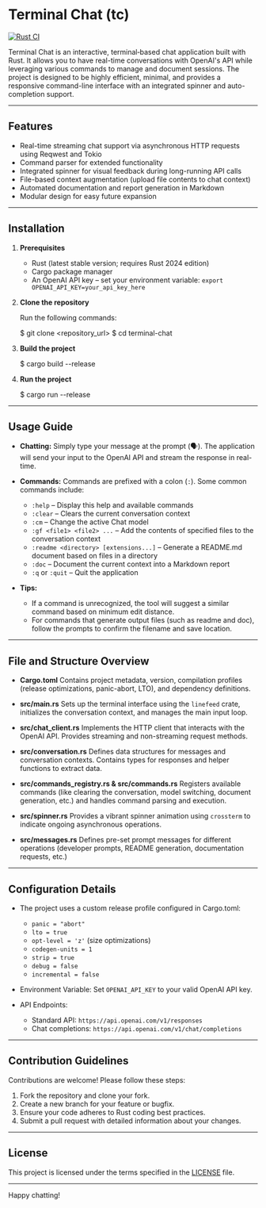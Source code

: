 # Terminal Chat (tc)

[![Rust CI](https://github.com/ShaneMarusczak/terminal_chat/actions/workflows/rust.yml/badge.svg?branch=main)](https://github.com/ShaneMarusczak/terminal_chat/actions/workflows/rust.yml)

Terminal Chat is an interactive, terminal‐based chat application built with Rust. It allows you to have real-time conversations with OpenAI's API while leveraging various commands to manage and document sessions. The project is designed to be highly efficient, minimal, and provides a responsive command-line interface with an integrated spinner and auto-completion support.

---

## Features

- Real-time streaming chat support via asynchronous HTTP requests using Reqwest and Tokio
- Command parser for extended functionality
- Integrated spinner for visual feedback during long-running API calls
- File-based context augmentation (upload file contents to chat context)
- Automated documentation and report generation in Markdown
- Modular design for easy future expansion

---

## Installation

1. **Prerequisites**

   - Rust (latest stable version; requires Rust 2024 edition)
   - Cargo package manager
   - An OpenAI API key – set your environment variable:
     `export OPENAI_API_KEY=your_api_key_here`

2. **Clone the repository**

   Run the following commands:

   $ git clone <repository_url>
   $ cd terminal-chat

3. **Build the project**

   $ cargo build --release

4. **Run the project**

   $ cargo run --release

---

## Usage Guide

- **Chatting:**
  Simply type your message at the prompt (🗣️). The application will send your input to the OpenAI API and stream the response in real-time.

- **Commands:**
  Commands are prefixed with a colon (`:`). Some common commands include:

  - `:help` – Display this help and available commands
  - `:clear` – Clears the current conversation context
  - `:cm` – Change the active Chat model
  - `:gf <file1> <file2> ...` – Add the contents of specified files to the conversation context
  - `:readme <directory> [extensions...]` – Generate a README.md document based on files in a directory
  - `:doc` – Document the current context into a Markdown report
  - `:q` or `:quit` – Quit the application

- **Tips:**

  - If a command is unrecognized, the tool will suggest a similar command based on minimum edit distance.
  - For commands that generate output files (such as readme and doc), follow the prompts to confirm the filename and save location.

---

## File and Structure Overview

- **Cargo.toml**
  Contains project metadata, version, compilation profiles (release optimizations, panic-abort, LTO), and dependency definitions.

- **src/main.rs**
  Sets up the terminal interface using the `linefeed` crate, initializes the conversation context, and manages the main input loop.

- **src/chat_client.rs**
  Implements the HTTP client that interacts with the OpenAI API.
  Provides streaming and non-streaming request methods.

- **src/conversation.rs**
  Defines data structures for messages and conversation contexts.
  Contains types for responses and helper functions to extract data.

- **src/commands_registry.rs & src/commands.rs**
  Registers available commands (like clearing the conversation, model switching, document generation, etc.) and handles command parsing and execution.

- **src/spinner.rs**
  Provides a vibrant spinner animation using `crossterm` to indicate ongoing asynchronous operations.

- **src/messages.rs**
  Defines pre-set prompt messages for different operations (developer prompts, README generation, documentation requests, etc.)

---

## Configuration Details

- The project uses a custom release profile configured in Cargo.toml:
  - `panic = "abort"`
  - `lto = true`
  - `opt-level = 'z'` (size optimizations)
  - `codegen-units = 1`
  - `strip = true`
  - `debug = false`
  - `incremental = false`

- Environment Variable:
  Set `OPENAI_API_KEY` to your valid OpenAI API key.

- API Endpoints:
  - Standard API: `https://api.openai.com/v1/responses`
  - Chat completions: `https://api.openai.com/v1/chat/completions`

---

## Contribution Guidelines

Contributions are welcome! Please follow these steps:

1. Fork the repository and clone your fork.
2. Create a new branch for your feature or bugfix.
3. Ensure your code adheres to Rust coding best practices.
4. Submit a pull request with detailed information about your changes.

---

## License

This project is licensed under the terms specified in the [LICENSE](LICENSE) file.

---

Happy chatting!
